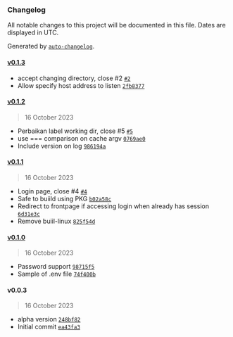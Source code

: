 ### Changelog

All notable changes to this project will be documented in this file. Dates are displayed in UTC.

Generated by [`auto-changelog`](https://github.com/CookPete/auto-changelog).

#### [v0.1.3](https://githubkb737/kucingbasah737/nerine/compare/v0.1.2...v0.1.3)

- accept changing directory, close #2 [`#2`](https://githubkb737/kucingbasah737/nerine/issues/2)
- Allow specify host address to listen [`2fb8377`](https://githubkb737/kucingbasah737/nerine/commit/2fb8377a3440ec04810eff9983d6971c43d1b928)

#### [v0.1.2](https://githubkb737/kucingbasah737/nerine/compare/v0.1.1...v0.1.2)

> 16 October 2023

- Perbaikan label working dir, close #5 [`#5`](https://githubkb737/kucingbasah737/nerine/issues/5)
- use === comparison on cache argv [`0769ae0`](https://githubkb737/kucingbasah737/nerine/commit/0769ae040058b5d808d9f061bbe2421e94d1200c)
- Include version on log [`986194a`](https://githubkb737/kucingbasah737/nerine/commit/986194a0dd4d31651f9f9c203ded7f5577db1a3f)

#### [v0.1.1](https://githubkb737/kucingbasah737/nerine/compare/v0.1.0...v0.1.1)

> 16 October 2023

- Login page, close #4 [`#4`](https://githubkb737/kucingbasah737/nerine/issues/4)
- Safe to buiild using PKG [`b02a58c`](https://githubkb737/kucingbasah737/nerine/commit/b02a58c4ddbb2cfe4cf56c175c772d5a57105ed2)
- Redirect to frontpage if accessing login when already has session [`6d31e3c`](https://githubkb737/kucingbasah737/nerine/commit/6d31e3c020445f34ee5906a3ed1d9f7bac437731)
- Remove buiil-linux [`825f54d`](https://githubkb737/kucingbasah737/nerine/commit/825f54d36836986de92ba407e1e02eaff8fadccd)

#### [v0.1.0](https://githubkb737/kucingbasah737/nerine/compare/v0.0.3...v0.1.0)

> 16 October 2023

- Password support [`98715f5`](https://githubkb737/kucingbasah737/nerine/commit/98715f5c2db41937037841ec93fccf16b7cc734e)
- Sample of .env file [`74f400b`](https://githubkb737/kucingbasah737/nerine/commit/74f400bb237834d1631adbe6a86d3cb8a5f73dd0)

#### v0.0.3

> 16 October 2023

- alpha version [`248bf82`](https://githubkb737/kucingbasah737/nerine/commit/248bf82cf5da8f77ca8f6f33427ef23479ac6b14)
- Initial commit [`ea43fa3`](https://githubkb737/kucingbasah737/nerine/commit/ea43fa3732a5b465ce03dda222e5dd574e1d6726)

